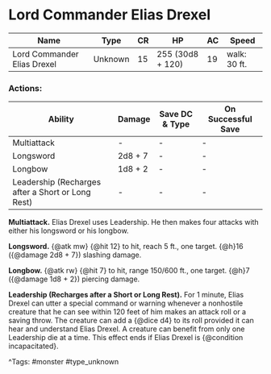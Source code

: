 # Lord Commander Elias Drexel

| Name | Type | CR | HP | AC | Speed |
|------|------|----|----|----|-------|
| Lord Commander Elias Drexel | Unknown | 15 | 255 (30d8 + 120) | 19 | walk: 30 ft. |

### Actions:

| Ability | Damage | Save DC & Type | On Successful Save |
|---------|--------|----------------|--------------------|
| Multiattack | - | - | - |
| Longsword | 2d8 + 7 | - | - |
| Longbow | 1d8 + 2 | - | - |
| Leadership (Recharges after a Short or Long Rest) | - | - | - |


**Multiattack.** Elias Drexel uses Leadership. He then makes four attacks with either his longsword or his longbow.

**Longsword.** {@atk mw} {@hit 12} to hit, reach 5 ft., one target. {@h}16 ({@damage 2d8 + 7}) slashing damage.

**Longbow.** {@atk rw} {@hit 7} to hit, range 150/600 ft., one target. {@h}7 ({@damage 1d8 + 2}) piercing damage.

**Leadership (Recharges after a Short or Long Rest).** For 1 minute, Elias Drexel can utter a special command or warning whenever a nonhostile creature that he can see within 120 feet of him makes an attack roll or a saving throw. The creature can add a {@dice d4} to its roll provided it can hear and understand Elias Drexel. A creature can benefit from only one Leadership die at a time. This effect ends if Elias Drexel is {@condition incapacitated}.

^Tags: #monster #type_unknown